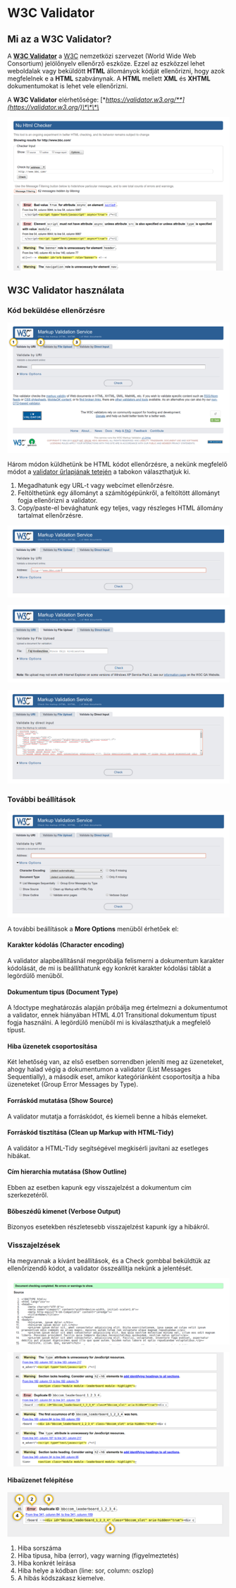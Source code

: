 # W3C Validator

## Mi az a W3C Validator?

A [**W3C Validator**](https://validator.w3.org/) a [W3C](https://www.w3.org/) nemzetközi szervezet \(World Wide Web Consortium\) jelölőnyelv ellenőrző eszköze. Ezzel az eszközzel lehet weboldalak vagy beküldött **HTML** állományok kódját ellenőrizni, hogy azok megfelelnek e a **HTML** szabványnak. A **HTML** mellett **XML** és **XHTML** dokumentumokat is lehet vele ellenőrizni.

A **W3C Validator** elérhetősége: [**https://validator.w3.org/**](https://validator.w3.org/)\*\*\*\*

![W3C Validator munka k&#xF6;zben](../.gitbook/assets/w3cvalidator00.png)

## W3C Validator használata

### Kód beküldése ellenőrzésre

![](../.gitbook/assets/validator01.png)

Három módon küldhetünk be HTML kódot ellenőrzésre, a nekünk megfelelő módot a [validator űrlapjának tetején](https://validator.w3.org/) a tabokon választhatjuk ki.

1. Megadhatunk egy URL-t vagy webcímet ellenőrzésre.
2. Feltölthetünk egy állományt a számítógépünkről, a feltöltött állományt fogja ellenőrizni a validator.
3. Copy/paste-el bevághatunk egy teljes, vagy részleges HTML állomány tartalmat ellenőrzésre.

![Webc&#xED;m ellen&#x151;rz&#xE9;s&#xE9;hez haszn&#xE1;ljuk az Address mez&#x151;t.](../.gitbook/assets/w3cvalidator04.png)

![&#xC1;llom&#xE1;ny felt&#xF6;lt&#xE9;shez v&#xE1;lasszunk ki egy HTML &#xE1;llom&#xE1;nyt a sz&#xE1;m&#xED;t&#xF3;g&#xE9;p&#xFC;nkr&#x151;l.](../.gitbook/assets/w3cvalidator02.png)

![K&#xF3;dr&#xE9;szlet ellen&#x151;rz&#xE9;shez Ctrl + C, Ctrl + V seg&#xED;ts&#xE9;g&#xE9;vel illeszthet&#x151; be a W3C Validatorba.](../.gitbook/assets/w3cvalidator03.png)

### További beállítások

![](../.gitbook/assets/w3cvalidator05.png)

A további beállítások a **More Options** menüből érhetőek el:

#### Karakter kódolás \(Character encoding\)

A validator alapbeállításnál megpróbálja felismerni a dokumentum karakter kódolását, de mi is beállíthatunk egy konkrét karakter kódolási táblát a legördülő menüből.

#### Dokumentum tipus \(Document Type\)

A !doctype meghatározás alapján próbálja meg értelmezni a dokumentumot a validator, ennek hiányában HTML 4.01 Transitional dokumentum típust fogja használni. A legördülő menüből mi is kiválaszthatjuk a megfelelő típust.

#### Hiba üzenetek csoportosítása

Két lehetőség van, az első esetben sorrendben jeleníti meg az üzeneteket, ahogy halad végig a dokumentumon a validator \(List Messages Sequentially\), a második eset, amikor kategóriánként csoportosítja a hiba üzeneteket \(Group Error Messages by Type\).

#### Forráskód mutatása \(Show Source\)

A validator mutatja a forráskódot, és kiemeli benne a hibás elemeket.

#### Forráskód tisztítása \(Clean up Markup with HTML-Tidy\)

A validátor a HTML-Tidy segítségével megkisérli javítani az esetleges hibákat.

#### Cím hierarchia mutatása \(Show Outline\)

Ebben az esetben kapunk egy visszajelzést a dokumentum cím szerkezetéről.

#### Bőbeszédű kimenet \(Verbose Output\)

Bizonyos esetekben részletesebb visszajelzést kapunk így a hibákról.

### Visszajelzések

Ha megvannak a kívánt beállítások, és a Check gombbal beküldtük az ellenőrizendő kódot, a validator összeállítja nekünk a jelentését.

![Szerencs&#xE9;s eset, nincs hiba.](../.gitbook/assets/w3cvalidator06.png)

![Szerencs&#xE9;tlen eset, a forr&#xE1;sk&#xF3;d tele van hib&#xE1;val.](../.gitbook/assets/w3cvalidator07.png)

#### Hibaüzenet felépítése

![](../.gitbook/assets/w3cvalidator08.png)

1. Hiba sorszáma
2. Hiba tipusa, hiba \(error\), vagy warning \(figyelmeztetés\)
3. Hiba konkrét leírása
4. Hiba helye a kódban \(line: sor, column: oszlop\)
5. A hibás kódszakasz kiemelve.



